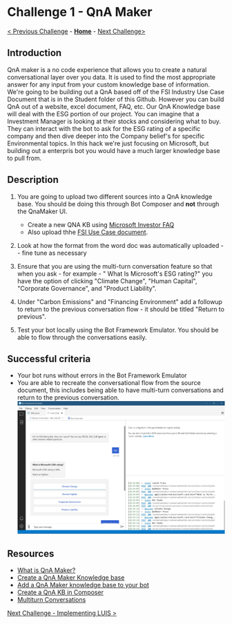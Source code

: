 # Challenge 1 - QnA Maker
[< Previous Challenge](./Challenge0-Setup.md) - **[Home](../README.md)** - [Next Challenge>](./Challenge2-LUIS.md)
## Introduction
QnA maker is a no code experience that allows you to create a natural conversational layer over you data. It is used to find the most appropriate answer for any input from your custom knowledge base of information. We're going to be building out a QnA based off of the FSI Industry Use Case Document that is in the Student folder of this Github. However you can build QnA out of a website, excel document, FAQ, etc. Our QnA Knowledge base will deal with the ESG portion of our project. You can imagine that a Investment Manager is looking at their stocks and considering what to buy. They can interact with the bot to ask for the ESG rating of a specific company and then dive deeper into  the Company belief's for specific Environmental topics. In this hack we're just focusing on Microsoft, but building out a enterpris bot you would have a much larger knowledge base to pull from.


## Description

1. You are going to upload two different sources into a QnA knowledge base. You should be doing this through Bot Composer and **not** through the QnaMaker UI. 

	- Create a new QNA KB using [Microsoft Investor FAQ](https://www.microsoft.com/en-us/Investor/FAQ.aspx)
	- Also upload thhe  [FSI Use Case document](./Resources/T20-FSI-ESG-BOT-ACS-IndustryUseCase.docx). 
	
2. Look at how the format from the word doc was automatically uploaded -- fine tune as necessary
3. Ensure that you are using the multi-turn conversation feature so that when you ask - for example - " What Is Microsoft's ESG rating?" you have the option of clicking "Climate Change", "Human Capital", "Corporate Governance", and "Product Liability".
4. Under "Carbon Emissions" and "Financing Environment" add a followup to return to the previous conversation flow - it should be titled "Return to previous".
5. Test your bot locally using the Bot Framework Emulator. You should be able to flow through the conversations easily.



## Successful criteria
- Your bot runs without errors in the Bot Framework Emulator
- You are able to recreate the conversational flow from the source document, this includes being able to have multi-turn conversations and return to the previous conversation.
![Sample](./Images/Ch1-1.JPG)


	
## Resources
- [What is QnA Maker?](https://docs.microsoft.com/en-us/azure/cognitive-services/qnamaker/overview/overview)
- [Create a QnA Maker Knowledge base](https://docs.microsoft.com/en-us/composer/how-to-create-qna-kb)
-  [Add a QnA Maker knowledge base to your bot](https://docs.microsoft.com/en-us/composer/how-to-add-qna-to-bot#:~:text=Composer%20allows%20you%20to%20build%20bots%20that%20contain,a%20bot%20using%20QnA%20Maker%20and%20LUIS%20intents.)
- [Create a QnA KB in Composer](https://docs.microsoft.com/en-us/composer/how-to-create-qna-kb)
- [Multiturn Conversations](https://docs.microsoft.com/en-us/azure/cognitive-services/QnAMaker/how-to/multiturn-conversation)



[Next Challenge - Implementing LUIS >](./Challenge2-LUIS.md)
